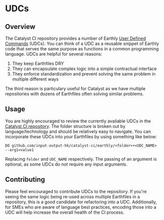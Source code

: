# UDCs

## Overview

The Catalyst CI repository provides a number of Earthly [User Defined Commands](https://docs.earthly.dev/docs/guides/udc) (UDCs).
You can think of a UDC as a reusable snippet of Earthly code that serves the same purpose as functions in a common programming
language.
UDCs are helpful for several reasons:

1. They keep Earthfiles DRY
2. They can encapsulate complex logic into a simple contractual interface
3. They enforce standardization and prevent solving the same problem in multiple different ways

The third reason is particulary useful for Catalyst as we have multiple repositories with dozens of Earthfiles often solving similar
problems.

## Usage

You are highly encouraged to review the currently available UDCs in the
[Catalyst CI repository](https://github.com/input-output-hk/catalyst-ci/tree/master/earthly).
The folder structure is broken out by language/technology and should be relatively easy to navigate.
You can incorporate these UDCs into your Earthfiles by using something like below:

```Earthfile
DO github.com/input-output-hk/catalyst-ci/earthly/<folder>+<UDC_NAME> --arg1=value1
```

Replacing `folder` and `UDC_NAME` respectively.
The passing of an argument is optional, as some UDCs do not require any input arguments.

## Contributing

Please feel encouraged to contribute UDCs to the repository.
If you're seeing the same logic being re-used across multiple Earthfiles in a repository, this is a good candidate for refactoring
into a UDC.
Additionally, for SMEs who are aware of language best practices, encoding those into a UDC will help increase the overall health of
the CI process.